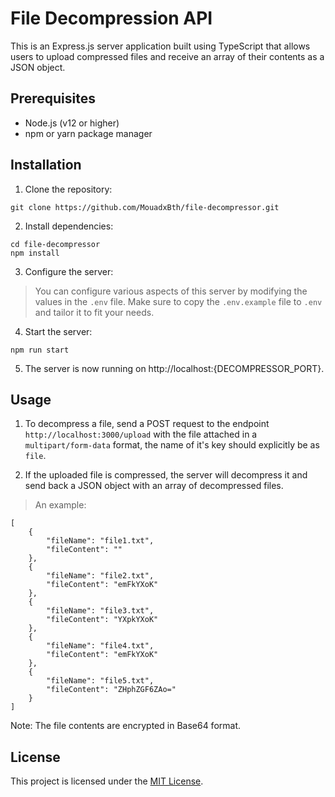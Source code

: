 # File Decompression API

This is an Express.js server application built using TypeScript that allows users to upload compressed files and receive an array of their contents as a JSON object.

## Prerequisites

- Node.js (v12 or higher)
- npm or yarn package manager

## Installation

1. Clone the repository:

```
git clone https://github.com/MouadxBth/file-decompressor.git
```

2. Install dependencies:

```
cd file-decompressor
npm install
```

3. Configure the server:

> You can configure various aspects of this server by modifying the values in the ```.env``` file.
Make sure to copy the ```.env.example``` file to ```.env``` and tailor it to fit your needs.

4. Start the server:

```
npm run start
```

5. The server is now running on http://localhost:{DECOMPRESSOR_PORT}.

## Usage

1. To decompress a file, send a POST request to the endpoint `http://localhost:3000/upload` with the file attached in a `multipart/form-data` format, the name of it's key should explicitly be as ```file```.

2. If the uploaded file is compressed, the server will decompress it and send back a JSON object with an array of decompressed files.

> An example:

```
[
    {
        "fileName": "file1.txt",
        "fileContent": ""
    },
    {
        "fileName": "file2.txt",
        "fileContent": "emFkYXoK"
    },
    {
        "fileName": "file3.txt",
        "fileContent": "YXpkYXoK"
    },
    {
        "fileName": "file4.txt",
        "fileContent": "emFkYXoK"
    },
    {
        "fileName": "file5.txt",
        "fileContent": "ZHphZGF6ZAo="
    }
]
```

Note: The file contents are encrypted in Base64 format.

## License

This project is licensed under the [MIT License](LICENSE).
